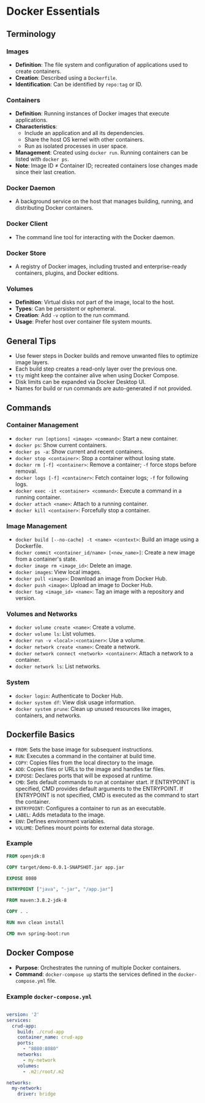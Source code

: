 
# Docker Essentials

## Terminology

### Images
- **Definition**: The file system and configuration of applications used to create containers.
- **Creation**: Described using a `Dockerfile`.
- **Identification**: Can be identified by `repo:tag` or ID.

### Containers
- **Definition**: Running instances of Docker images that execute applications.
- **Characteristics**: 
  - Include an application and all its dependencies.
  - Share the host OS kernel with other containers.
  - Run as isolated processes in user space.
- **Management**: Created using `docker run`. Running containers can be listed with `docker ps`.
- **Note**: Image ID ≠ Container ID; recreated containers lose changes made since their last creation.

### Docker Daemon
- A background service on the host that manages building, running, and distributing Docker containers.

### Docker Client
- The command line tool for interacting with the Docker daemon.

### Docker Store
- A registry of Docker images, including trusted and enterprise-ready containers, plugins, and Docker editions.

### Volumes
- **Definition**: Virtual disks not part of the image, local to the host.
- **Types**: Can be persistent or ephemeral.
- **Creation**: Add `-v` option to the run command.
- **Usage**: Prefer host over container file system mounts.

## General Tips

- Use fewer steps in Docker builds and remove unwanted files to optimize image layers.
- Each build step creates a read-only layer over the previous one.
- `tty` might keep the container alive when using Docker Compose.
- Disk limits can be expanded via Docker Desktop UI.
- Names for build or run commands are auto-generated if not provided.

## Commands

### Container Management
- `docker run [options] <image> <command>`: Start a new container.
- `docker ps`: Show current containers.
- `docker ps -a`: Show current and recent containers.
- `docker stop <container>`: Stop a container without losing state.
- `docker rm [-f] <container>`: Remove a container; `-f` force stops before removal.
- `docker logs [-f] <container>`: Fetch container logs; `-f` for following logs.
- `docker exec -it <container> <command>`: Execute a command in a running container.
- `docker attach <name>`: Attach to a running container.
- `docker kill <container>`: Forcefully stop a container.

### Image Management
- `docker build [--no-cache] -t <name> <context>`: Build an image using a Dockerfile.
- `docker commit <container_id/name> [<new_name>]`: Create a new image from a container's state.
- `docker image rm <image_id>`: Delete an image.
- `docker images`: View local images.
- `docker pull <image>`: Download an image from Docker Hub.
- `docker push <image>`: Upload an image to Docker Hub.
- `docker tag <image_id> <name>`: Tag an image with a repository and version.

### Volumes and Networks
- `docker volume create <name>`: Create a volume.
- `docker volume ls`: List volumes.
- `docker run -v <local>:<container>`: Use a volume.
- `docker network create <name>`: Create a network.
- `docker network connect <network> <container>`: Attach a network to a container.
- `docker network ls`: List networks.

### System
- `docker login`: Authenticate to Docker Hub.
- `docker system df`: View disk usage information.
- `docker system prune`: Clean up unused resources like images, containers, and networks.

## Dockerfile Basics

- `FROM`: Sets the base image for subsequent instructions.
- `RUN`: Executes a command in the container at build time.
- `COPY`: Copies files from the local directory to the image.
- `ADD`: Copies files or URLs to the image and handles tar files.
- `EXPOSE`: Declares ports that will be exposed at runtime.
- `CMD`: Sets default commands to run at container start. If ENTRYPOINT is specified, CMD provides default arguments to the ENTRYPOINT. If ENTRYPOINT is not specified, CMD is executed as the command to start the container.
- `ENTRYPOINT`: Configures a container to run as an executable.
- `LABEL`: Adds metadata to the image.
- `ENV`: Defines environment variables.
- `VOLUME`: Defines mount points for external data storage.

### Example
```Dockerfile
FROM openjdk:8

COPY target/demo-0.0.1-SNAPSHOT.jar app.jar

EXPOSE 8080

ENTRYPOINT ["java", "-jar", "/app.jar"]
```

```Dockerfile
FROM maven:3.8.2-jdk-8

COPY . .

RUN mvn clean install

CMD mvn spring-boot:run
```

## Docker Compose

- **Purpose**: Orchestrates the running of multiple Docker containers.
- **Command**: `docker-compose up` starts the services defined in the `docker-compose.yml` file.

### Example `docker-compose.yml`

```yaml

version: '2'
services:
  crud-app:
    build: ./crud-app
    container_name: crud-app
    ports:
      - "8080:8080"
    networks:
      - my-network
    volumes:
      - .m2:/root/.m2

networks:
  my-network:
    driver: bridge
  
```
